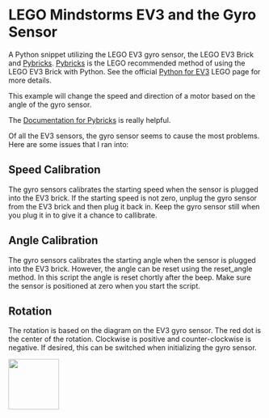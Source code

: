 # LEGO Mindstorms EV3 and the Gyro Sensor

A Python snippet utilizing the LEGO EV3 gyro sensor, the LEGO EV3 Brick and [Pybricks](https://pybricks.com/). [Pybricks](https://pybricks.com/) is the LEGO recommended method of using the LEGO EV3 Brick with Python. See the official [Python for EV3](https://education.lego.com/en-us/support/mindstorms-ev3/python-for-ev3) LEGO page for more details. 

This example will change the speed and direction of a motor based on the angle of the gyro sensor.

The [Documentation for Pybricks](https://docs.pybricks.com/en/latest/ev3devices.html) is really helpful.

Of all the EV3 sensors, the gyro sensor seems to cause the most problems. Here are some issues that I ran into:

## Speed Calibration
The gyro sensors calibrates the starting speed when the sensor is plugged into the EV3 brick. If the starting speed is not zero, unplug the gyro sensor from the EV3 brick and then plug it back in. Keep the gyro sensor still when you plug it in to give it a chance to callibrate.

## Angle Calibration
The gyro sensors calibrates the starting angle when the sensor is plugged into the EV3 brick. However, the angle can be reset using the reset_angle method. In this script the angle is reset chortly after the beep. Make sure the sensor is positioned at zero when you start the script.

## Rotation
The rotation is based on the diagram on the EV3 gyro sensor. The red dot is the center of the rotation. Clockwise is positive and counter-clockwise is negative. If desired, this can be switched when initializing the gyro sensor. 

<a href="https://codeadam.ca">
<img src="https://codeadam.ca/images/code-block.png" width="100">
</a>
